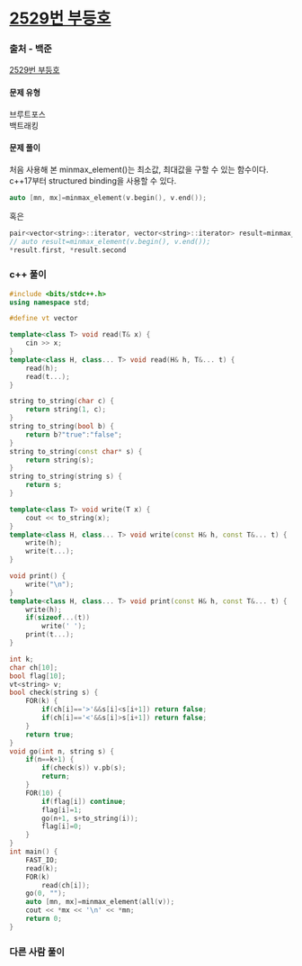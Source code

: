 # [2529번 부등호](https://www.acmicpc.net/problem/2529)

### 출처 - 백준
[2529번 부등호](https://www.acmicpc.net/problem/2529)

#### 문제 유형
브루트포스  
백트래킹

#### 문제 풀이
처음 사용해 본 minmax_element()는 최소값, 최대값을 구할 수 있는 함수이다.  
c++17부터 structured binding을 사용할 수 있다.
```c++
auto [mn, mx]=minmax_element(v.begin(), v.end());
```  
혹은
```c++
pair<vector<string>::iterator, vector<string>::iterator> result=minmax_element(v.begin(), v.end());
// auto result=minmax_element(v.begin(), v.end());
*result.first, *result.second  
```

### c++ 풀이
```c++
#include <bits/stdc++.h>
using namespace std;

#define vt vector

template<class T> void read(T& x) {
	cin >> x;
}
template<class H, class... T> void read(H& h, T&... t) {
	read(h);
	read(t...);
}

string to_string(char c) {
	return string(1, c);
}
string to_string(bool b) {
	return b?"true":"false";
}
string to_string(const char* s) {
	return string(s);
}
string to_string(string s) {
	return s;
}

template<class T> void write(T x) {
	cout << to_string(x);
}
template<class H, class... T> void write(const H& h, const T&... t) {
	write(h);
	write(t...);
}

void print() {
	write("\n");
}
template<class H, class... T> void print(const H& h, const T&... t) {
	write(h);
	if(sizeof...(t))
		write(' ');
	print(t...);
}

int k;
char ch[10];
bool flag[10];
vt<string> v;
bool check(string s) {
    FOR(k) {
        if(ch[i]=='>'&&s[i]<s[i+1]) return false;
        if(ch[i]=='<'&&s[i]>s[i+1]) return false;
    }
    return true;
}
void go(int n, string s) {
    if(n==k+1) {
        if(check(s)) v.pb(s);
        return;
    }
    FOR(10) {
        if(flag[i]) continue;
        flag[i]=1;
        go(n+1, s+to_string(i));
        flag[i]=0;
    }
}
int main() {
    FAST_IO;
    read(k);
    FOR(k)
        read(ch[i]);
    go(0, "");
    auto [mn, mx]=minmax_element(all(v));
    cout << *mx << '\n' << *mn;
    return 0;
}
```

### 다른 사람 풀이
```c++

```